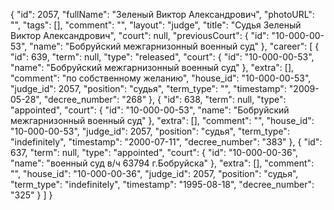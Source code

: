 {
    "id": 2057,
    "fullName": "Зеленый Виктор Александрович",
    "photoURL": "",
    "tags": [],
    "comment": "",
    "layout": "judge",
    "title": "Судья Зеленый Виктор Александрович",
    "court": null,
    "previousCourt": {
        "id": "10-000-00-53",
        "name": "Бобруйский межгарнизонный военный суд"
    },
    "career": [
        {
            "id": 639,
            "term": null,
            "type": "released",
            "court": {
                "id": "10-000-00-53",
                "name": "Бобруйский межгарнизонный военный суд"
            },
            "extra": [],
            "comment": "по собственному желанию",
            "house_id": "10-000-00-53",
            "judge_id": 2057,
            "position": "судья",
            "term_type": "",
            "timestamp": "2009-05-28",
            "decree_number": "268"
        },
        {
            "id": 638,
            "term": null,
            "type": "appointed",
            "court": {
                "id": "10-000-00-53",
                "name": "Бобруйский межгарнизонный военный суд"
            },
            "extra": [],
            "comment": "",
            "house_id": "10-000-00-53",
            "judge_id": 2057,
            "position": "судья",
            "term_type": "indefinitely",
            "timestamp": "2000-07-11",
            "decree_number": "383"
        },
        {
            "id": 637,
            "term": null,
            "type": "appointed",
            "court": {
                "id": "10-000-00-36",
                "name": "военный суд в/ч 63794 г.Бобруйска"
            },
            "extra": [],
            "comment": "",
            "house_id": "10-000-00-36",
            "judge_id": 2057,
            "position": "судья",
            "term_type": "indefinitely",
            "timestamp": "1995-08-18",
            "decree_number": "325"
        }
    ]
}